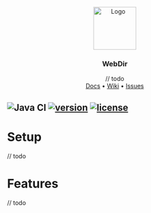 <p align="center">
    <a href="https://github.com/Ktt-Development/webdir">
        <img src="https://raw.githubusercontent.com/Ktt-Development/webdir/main/icon.png" alt="Logo" width="100" height="100">
    </a>
    <h3 align="center">WebDir</h3>
    <p align="center">
        // todo
        <br />
        <a href="https://docs.kttdevelopment.com/webdir/">Docs</a>
        •
        <a href="https://wiki.kttdevelopment.com/webdir/">Wiki</a>
        •
        <a href="https://github.com/Ktt-Development/webdir/issues">Issues</a>
    </p>
</p>

![Java CI](https://github.com/Ktt-Development/webdir/workflows/Java%20CI/badge.svg)
[![version](https://img.shields.io/github/v/release/ktt-development/webdir)](https://github.com/ktt-development/webdir/releases)
[![license](https://img.shields.io/github/license/ktt-development/webdir)](https://github.com/Ktt-Development/webdir/blob/main/LICENSE)
---

# Setup

// todo

# Features

// todo
